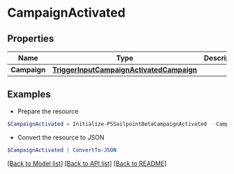 # CampaignActivated
## Properties

Name | Type | Description | Notes
------------ | ------------- | ------------- | -------------
**Campaign** | [**TriggerInputCampaignActivatedCampaign**](TriggerInputCampaignActivatedCampaign.md) |  | 

## Examples

- Prepare the resource
```powershell
$CampaignActivated = Initialize-PSSailpointBetaCampaignActivated  -Campaign null
```

- Convert the resource to JSON
```powershell
$CampaignActivated | ConvertTo-JSON
```

[[Back to Model list]](../README.md#documentation-for-models) [[Back to API list]](../README.md#documentation-for-api-endpoints) [[Back to README]](../README.md)

